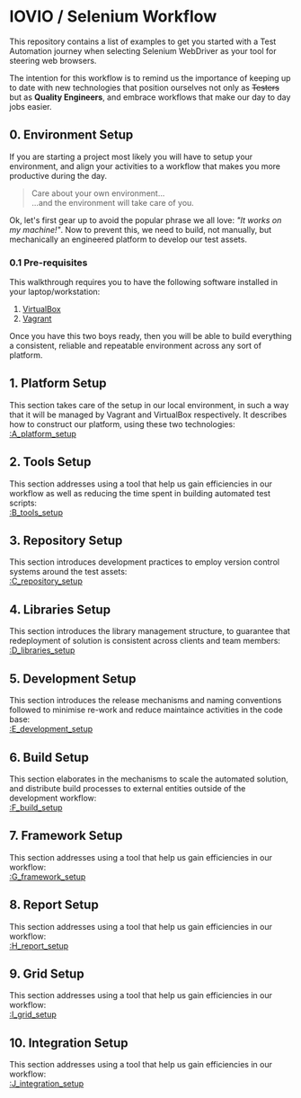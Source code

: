 # IOVIO / Selenium Workflow

This repository contains a list of examples to get you started with a Test Automation journey when selecting Selenium WebDriver as your tool for steering web browsers.

The intention for this workflow is to remind us the importance of keeping up to date with new technologies that position ourselves not only as ~~Testers~~ but as __Quality Engineers__, and embrace workflows that make our day to day jobs easier.

## 0. Environment Setup
If you are starting a project most likely you will have to setup your environment, and align your activities to a workflow that makes you more productive during the day.

> Care about your own environment...<br/>
> ...and the environment will take care of you.

Ok, let's first gear up to avoid the popular phrase we all love: *"It works on my machine!"*. Now to prevent this, we need to build, not manually, but mechanically an engineered platform to develop our test assets.

### 0.1 Pre-requisites
This walkthrough requires you to have the following software installed in your laptop/workstation:

1. [VirtualBox](http://virtualbox.org/wiki/Downloads)
2. [Vagrant](https://www.vagrantup.com/downloads.html)

Once you have this two boys ready, then you will be able to build everything a consistent, reliable and repeatable environment across any sort of platform.

## 1. Platform Setup

This section takes care of the setup in our local environment, in such a way that it will be managed by Vagrant and VirtualBox respectively. It describes how to construct our platform, using these two technologies:<br/> [:A_platform_setup](http://github.com/canimus/iovio-tech1/tree/master/A_platform_setup)

## 2. Tools Setup
This section addresses using a tool that help us gain efficiencies in our workflow as well as reducing the time spent in building automated test scripts:<br/>
[:B_tools_setup](http://github.com/canimus/iovio-tech1/tree/master/B_tools_setup)

## 3. Repository Setup
This section introduces development practices to employ version control systems around the test assets:<br/>
[:C_repository_setup](http://github.com/canimus/iovio-tech1/tree/master/C_repository_setup)

## 4. Libraries Setup
This section introduces the library management structure, to guarantee that redeployment of solution is consistent across clients and team members:<br/>
[:D_libraries_setup](http://github.com/canimus/iovio-tech1/tree/master/D_libraries_setup)

## 5. Development Setup
This section introduces the release mechanisms and naming conventions followed to minimise re-work and reduce maintaince activities in the code base:<br/>
[:E_development_setup](http://github.com/canimus/iovio-tech1/tree/master/E_development_setup)

## 6. Build Setup
This section elaborates in the mechanisms to scale the automated solution, and distribute build processes to external entities outside of the development workflow:<br/>
[:F_build_setup](http://github.com/canimus/iovio-tech1/tree/master/F_build_setup)

## 7. Framework Setup
This section addresses using a tool that help us gain efficiencies in our workflow:<br/>
[:G_framework_setup](http://github.com/canimus/iovio-tech1/tree/master/G_framework_setup)

## 8. Report Setup
This section addresses using a tool that help us gain efficiencies in our workflow:<br/>
[:H_report_setup](http://github.com/canimus/iovio-tech1/tree/master/H_report_setup)

## 9. Grid Setup
This section addresses using a tool that help us gain efficiencies in our workflow:<br/>
[:I_grid_setup](http://github.com/canimus/iovio-tech1/tree/master/I_grid_setup)

## 10. Integration Setup
This section addresses using a tool that help us gain efficiencies in our workflow:<br/>
[:J_integration_setup](http://github.com/canimus/iovio-tech1/tree/master/J_integration_setup)
